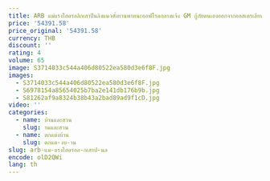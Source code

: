 ```yaml
---
title: ARB แม่แรงไฮดรอลิกเสาปีนลิงแนวตั้งยานพาหนะออฟโรดกลางแจ้ง GM กู้ภัยตนเองออกจากออสเตรเลียนําเข้า
price: '54391.58'
price_original: '54391.58'
currency: THB
discount: ''
rating: 4
volume: 65
image: S3714033c544a406d80522ea580d3e6f8F.jpg
images:
  - S3714033c544a406d80522ea580d3e6f8F.jpg
  - S6978154a85654025b7ba2e141db176b9b.jpg
  - S81262af9a8324b38b43a2bad89ad9f1cD.jpg
video: ''
categories:
  - name: บ้านและสวน
    slug: านและสวน
  - name: ตกแต่งบ้าน
    slug: ตกแต-งบ-าน
slug: arb-แม-แรงไฮดรอล-กเสาป-นล
encode: olD2QWi
lang: th
---
```

  